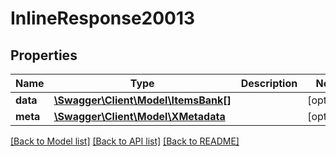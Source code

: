 # InlineResponse20013

## Properties
Name | Type | Description | Notes
------------ | ------------- | ------------- | -------------
**data** | [**\Swagger\Client\Model\ItemsBank[]**](ItemsBank.md) |  | [optional] 
**meta** | [**\Swagger\Client\Model\XMetadata**](XMetadata.md) |  | [optional] 

[[Back to Model list]](../../README.md#documentation-for-models) [[Back to API list]](../../README.md#documentation-for-api-endpoints) [[Back to README]](../../README.md)


